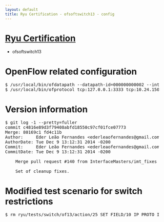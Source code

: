```yaml
---
layout: default
title: Ryu Certification - ofsoftswitch13 - config
---
```

# [Ryu Certification](http://osrg.github.io/ryu/certification.html)
* ofsoftswitch13

# OpenFlow related configuration
<pre>
$ /usr/local/bin/ofdatapath --datapath-id=000000000002 --interface=eth21,eth22,eth23 ptcp:3333
$ /usr/local/bin/ofprotocol tcp:127.0.0.1:3333 tcp:10.24.150.30:6633
</pre>

# Version information
<pre>
$ git log -1 --pretty=fuller
commit c4816e89d3f79408abfd18550c97cf01fce07773
Merge: 80169c1 fd4c11b
Author:     Eder Leão Fernandes &lt;ederleaofernandes@gmail.com&gt;
AuthorDate: Tue Dec 9 13:12:31 2014 -0200
Commit:     Eder Leão Fernandes &lt;ederleaofernandes@gmail.com&gt;
CommitDate: Tue Dec 9 13:12:31 2014 -0200

    Merge pull request #140 from InterfaceMasters/imt_fixes
    
    Set of cleanup fixes.
</pre>

# Modified test scenario for switch restrictions
<pre>
$ rm ryu/tests/switch/of13/action/25_SET_FIELD/10_IP_PROTO_IPv6.json
</pre>
